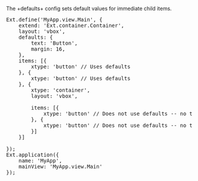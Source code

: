 The +defaults+ config sets default values for immediate child items.

<pre class="runnable">
Ext.define('MyApp.view.Main', {
    extend: 'Ext.container.Container',
    layout: 'vbox',
    defaults: {
        text: 'Button',
        margin: 16,
    },
    items: [{
        xtype: 'button' // Uses defaults
    }, {
        xtype: 'button' // Uses defaults
    }, {
        xtype: 'container',
        layout: 'vbox',

        items: [{
            xtype: 'button' // Does not use defaults -- no text or margin
        }, {
            xtype: 'button' // Does not use defaults -- no text or margin
        }]
    }]

});
Ext.application({
    name: 'MyApp',
    mainView: 'MyApp.view.Main'
});</pre>


